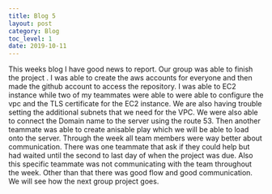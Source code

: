 ```yaml
---
title: Blog 5
layout: post
category: Blog
toc_level: 1
date: 2019-10-11
---
```


This weeks blog I have good news to report. Our group was able to finish the project . I was able to create the aws accounts for everyone  and then made the github account to access the repository. I was able to EC2 instance while two of my teammates were able to were able to configure the vpc and the TLS certificate for the EC2 instance. We are also having trouble setting the additional subnets that we need for the VPC. We were also able to connect the Domain name to the server using the route 53. Then another teammate was able to create  anisable play which  we will be able to load onto the server. Through the week all  team members were way better about communication. There was one teammate that ask if they could help but had waited until  the second to last day of when the project was due. Also this specific teammate was not communicating with the team throughout the week. Other than that there was good flow and good communication.  We will see how the next group project goes.


